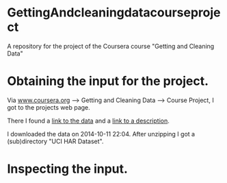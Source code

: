 GettingAndcleaningdatacourseproject
===================================

A repository for the project of the Coursera course "Getting and Cleaning Data"

# Obtaining the input for the project.
Via www.coursera.org --> Getting and Cleaning Data --> Course Project, I got to the projects web page.

There I found a [link to the data](https://d396qusza40orc.cloudfront.net/getdata%2Fprojectfiles%2FUCI%20HAR%20Dataset.zip) and a [link to a description](http://archive.ics.uci.edu/ml/datasets/Human+Activity+Recognition+Using+Smartphones).

I downloaded the data on 2014-10-11 22:04. After unzipping I got a (sub)directory "UCI HAR Dataset".

# Inspecting the input.

